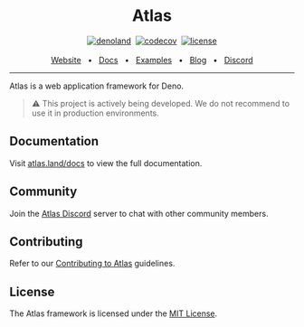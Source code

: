 <div align="center">
  <h1>Atlas</h1>
  <a href="https://deno.land/x/atlas" target="_blank"><img src="https://img.shields.io/badge/-deno.land/x/atlas-000.svg?logo=deno&labelColor=000" alt="denoland" /></a>&nbsp;
  <a href="https://codecov.io/gh/atlasland/atlas" target="_blank"><img src="https://codecov.io/gh/atlasland/atlas/branch/main/graph/badge.svg?token=LS8A7CRD48" alt="codecov" /></a>&nbsp;
  <a href="https://github.com/atlasland/atlas/blob/main/license" target="_blank"><img src="https://img.shields.io/badge/license-MIT-green.svg?labelColor=000" alt="license" /></a>
  <br />
  <br />
  <a href="https://atlas.land">Website</a>
  <span>&nbsp;&nbsp;•&nbsp;&nbsp;</span>
  <a href="https://atlas.land/docs">Docs</a>
  <span>&nbsp;&nbsp;•&nbsp;&nbsp;</span>
  <a href="https://github.com/atlasland/atlas-examples/">Examples</a>
  <span>&nbsp;&nbsp;•&nbsp;&nbsp;</span>
  <a href="https://atlas.land/blog">Blog</a>
  <span>&nbsp;&nbsp;•&nbsp;&nbsp;</span>
  <a href="https://discord.gg/3TWUmV4Wmg">Discord</a>
  <br />
  <hr />
</div>

Atlas is a web application framework for Deno.

> ⚠️ This project is actively being developed. We do not recommend to use it in
> production environments.

## Documentation

Visit [atlas.land/docs](https://atlas.land/docs) to view the full documentation.

## Community

Join the [Atlas Discord](https://discord.gg/3TWUmV4Wmg) server to chat with
other community members.

## Contributing

Refer to our [Contributing to Atlas](/contributing.md) guidelines.

## License

The Atlas framework is licensed under the [MIT License](/license).
